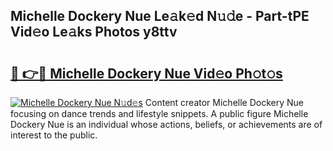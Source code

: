 ## Michelle Dockery Nue Le𝚊k𝚎d N𝚞𝚍e - Part-tPE Vid𝚎o Le𝚊ks Photos y8ttv

# <h2><a href="http://fb7i3rg.evod.top/?m=Michelle+Dockery+Nue">🔗 👉🔴 Michelle Dockery Nue Vid𝚎o Ph𝚘t𝚘s</a></h2>

[![Michelle Dockery Nue N𝚞d𝚎s](https://i.imgur.com/8V9OHl7.gif)](http://fb7i3rg.evod.top/?m=Michelle+Dockery+Nue)
Content creator Michelle Dockery Nue focusing on dance trends and lifestyle snippets. A public figure Michelle Dockery Nue is an individual whose actions, beliefs, or achievements are of interest to the public. 

